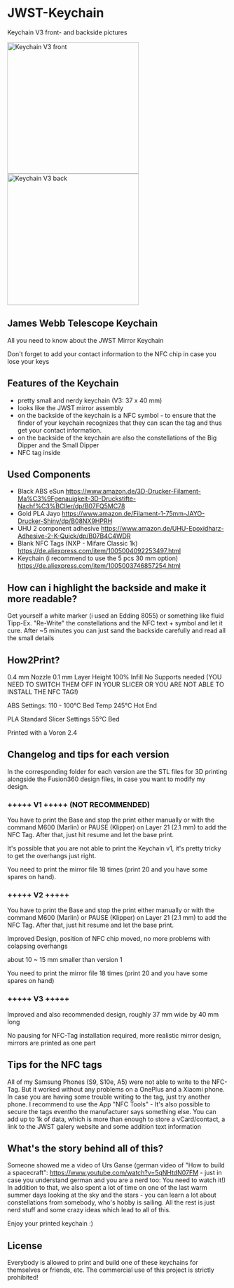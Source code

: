 # JWST-Keychain
Keychain V3 front- and backside pictures

<img src="pictures/v3_1.jpg" alt="Keychain V3 front" height="300"/> <img src="pictures/v3_4.jpg" alt="Keychain V3 back " height="300"/>

## James Webb Telescope Keychain
All you need to know about the JWST Mirror Keychain

Don't forget to add your contact information to the NFC chip in case you lose your keys

## Features of the Keychain
- pretty small and nerdy keychain (V3: 37 x 40 mm)
- looks like the JWST mirror assembly
- on the backside of the keychain is a NFC symbol - to ensure that the finder of your keychain recognizes that they can scan the tag and thus get your contact information.
- on the backside of the keychain are also the constellations of the Big Dipper and the Small Dipper
- NFC tag inside

## Used Components
- Black ABS eSun
https://www.amazon.de/3D-Drucker-Filament-Ma%C3%9Fgenauigkeit-3D-Druckstifte-Nachf%C3%BCller/dp/B07FQ5MC78
- Gold PLA Jayo
https://www.amazon.de/Filament-1-75mm-JAYO-Drucker-Shiny/dp/B08NX9HPRH
- UHU 2 component adhesive
https://www.amazon.de/UHU-Epoxidharz-Adhesive-2-K-Quick/dp/B07B4C4WDR
- Blank NFC Tags (NXP - Mifare Classic 1k)
https://de.aliexpress.com/item/1005004092253497.html
- Keychain (i recommend to use the 5 pcs 30 mm option)
https://de.aliexpress.com/item/1005003746857254.html

## How can i highlight the backside and make it more readable? 
Get yourself a white marker (i used an Edding 8055) or something like fluid Tipp-Ex.
"Re-Write" the constellations and the NFC text + symbol and let it cure.
After ~5 minutes you can just sand the backside carefully and read all the small details

## How2Print? 
0.4 mm Nozzle
0.1 mm Layer Height
100% Infill
No Supports needed (YOU NEED TO SWITCH THEM OFF IN YOUR SLICER OR YOU ARE NOT ABLE TO INSTALL THE NFC TAG!)

ABS Settings:
110 - 100°C Bed Temp
245°C Hot End

PLA
Standard Slicer Settings
55°C Bed

Printed with a Voron 2.4

## Changelog and tips for each version 
In the corresponding folder for each version are the STL files for 3D printing alongside the Fusion360 design files, in case you want to modify my design.
### +++++ V1 +++++ (NOT RECOMMENDED)
You have to print the Base and stop the print either manually or with the command M600 (Marlin) or PAUSE (Klipper) on Layer 21 (2.1 mm) to add the NFC Tag.
After that, just hit resume and let the base print.

It's possible that you are not able to print the Keychain v1, it's pretty tricky to get the overhangs just right.

You need to print the mirror file 18 times (print 20 and you have some spares on hand).

### +++++ V2 +++++
You have to print the Base and stop the print either manually or with the command M600 (Marlin) or PAUSE (Klipper) on Layer 21 (2.1 mm) to add the NFC Tag.
After that, just hit resume and let the base print.

Improved Design, position of NFC chip moved, no more problems with colapsing overhangs

about 10 ~ 15 mm smaller than version 1

You need to print the mirror file 18 times (print 20 and you have some spares on hand)

### +++++ V3 +++++
Improved and also recommended design, roughly 37 mm wide by 40 mm long

No pausing for NFC-Tag installation required, more realistic mirror design, mirrors are printed as one part

## Tips for the NFC tags 
All of my Samsung Phones (S9, S10e, A5) were not able to write to the NFC-Tag. But it worked without any problems on a OnePlus and a Xiaomi phone. 
In case you are having some trouble writing to the tag, just try another phone.
I recommend to use the App "NFC Tools" - It's also possible to secure the tags eventho the manufacturer says something else. You can add up to 1k of data, which is more than enough to store a vCard/contact, a link to the JWST galery website and some addition text information

## What's the story behind all of this?
Someone showed me a video of Urs Ganse (german video of "How to build a spacecraft": https://www.youtube.com/watch?v=5qNHtdN07FM - just in case you understand german and you are a nerd too: You need to watch it!)
In addition to that, we also spent a lot of time on one of the last warm summer days looking at the sky and the stars - you can learn a lot about constellations from somebody, who's hobby is sailing.
All the rest is just nerd stuff and some crazy ideas which lead to all of this. 

Enjoy your printed keychain :)

## License
Everybody is allowed to print and build one of these keychains for themselves or friends, etc. The commercial use of this project is strictly prohibited!

